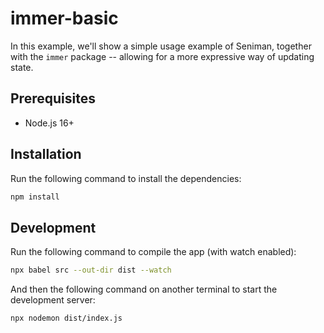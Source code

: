 # immer-basic

In this example, we'll show a simple usage example of Seniman, together with the `immer` package -- allowing for a more expressive way of updating state.

## Prerequisites
- Node.js 16+

## Installation

Run the following command to install the dependencies:

```bash
npm install
```

## Development

Run the following command to compile the app (with watch enabled):
```bash
npx babel src --out-dir dist --watch
```

And then the following command on another terminal to start the development server:

```bash
npx nodemon dist/index.js
```
